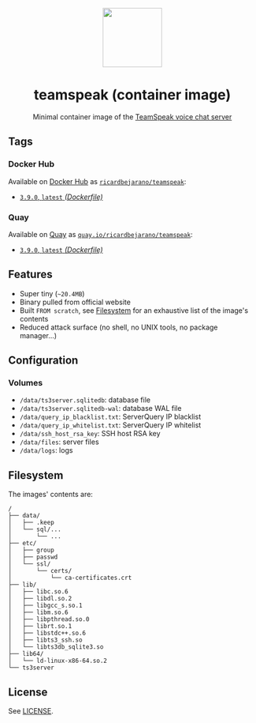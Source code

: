<p align=center><img src=https://emojipedia-us.s3.dualstack.us-west-1.amazonaws.com/thumbs/320/apple/155/speech-balloon_1f4ac.png width=120px></p>
<h1 align=center>teamspeak (container image)</h1>
<p align=center>Minimal container image of the <a href=https://teamspeak.com/en/>TeamSpeak voice chat server</a></p>


## Tags

### Docker Hub

Available on [Docker Hub](https://hub.docker.com) as [`ricardbejarano/teamspeak`](https://hub.docker.com/r/ricardbejarano/teamspeak):

- [`3.9.0`, `latest` *(Dockerfile)*](https://github.com/ricardbejarano/teamspeak/blob/master/Dockerfile)

### Quay

Available on [Quay](https://quay.io) as [`quay.io/ricardbejarano/teamspeak`](https://quay.io/repository/ricardbejarano/teamspeak):

- [`3.9.0`, `latest` *(Dockerfile)*](https://github.com/ricardbejarano/teamspeak/blob/master/Dockerfile)


## Features

* Super tiny (`~20.4MB`)
* Binary pulled from official website
* Built `FROM scratch`, see [Filesystem](#filesystem) for an exhaustive list of the image's contents
* Reduced attack surface (no shell, no UNIX tools, no package manager...)


## Configuration

### Volumes

- `/data/ts3server.sqlitedb`: database file
- `/data/ts3server.sqlitedb-wal`: database WAL file
- `/data/query_ip_blacklist.txt`: ServerQuery IP blacklist
- `/data/query_ip_whitelist.txt`: ServerQuery IP whitelist
- `/data/ssh_host_rsa_key`: SSH host RSA key
- `/data/files`: server files
- `/data/logs`: logs


## Filesystem

The images' contents are:

```
/
├── data/
│   ├── .keep
│   └── sql/...
│       └── ...
├── etc/
│   ├── group
│   ├── passwd
│   └── ssl/
│       └── certs/
│           └── ca-certificates.crt
├── lib/
│   ├── libc.so.6
│   ├── libdl.so.2
│   ├── libgcc_s.so.1
│   ├── libm.so.6
│   ├── libpthread.so.0
│   ├── librt.so.1
│   ├── libstdc++.so.6
│   ├── libts3_ssh.so
│   └── libts3db_sqlite3.so
├── lib64/
│   └── ld-linux-x86-64.so.2
└── ts3server
```


## License

See [LICENSE](https://github.com/ricardbejarano/teamspeak/blob/master/LICENSE).

